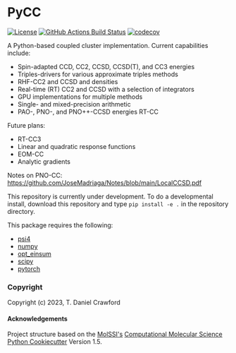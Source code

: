 PyCC
==============================
[//]: # (Badges)
[![License](https://img.shields.io/badge/License-BSD%203--Clause-blue.svg)](https://opensource.org/licenses/BSD-3-Clause)
[![GitHub Actions Build
Status](https://github.com/CrawfordGroup/pycc/workflows/CI/badge.svg)](https://github.com/CrawfordGroup/pycc/actions?query=workflow%3ACI)
[![codecov](https://codecov.io/gh/CrawfordGroup/pycc/branch/main/graph/badge.svg)](https://codecov.io/gh/CrawfordGroup/pycc/branch/main)

A Python-based coupled cluster implementation.  Current capabilities include:
  - Spin-adapted CCD, CC2, CCSD, CCSD(T), and CC3 energies
  - Triples-drivers for various approximate triples methods
  - RHF-CC2 and CCSD and densities
  - Real-time (RT) CC2 and CCSD with a selection of integrators
  - GPU implementations for multiple methods
  - Single- and mixed-precision arithmetic
  - PAO-, PNO-, and PNO++-CCSD energies RT-CC

Future plans:
  - RT-CC3
  - Linear and quadratic response functions
  - EOM-CC
  - Analytic gradients

Notes on PNO-CC: 
https://github.com/JoseMadriaga/Notes/blob/main/LocalCCSD.pdf

This repository is currently under development. To do a developmental install, download this repository and type `pip install -e .` in the repository directory.

This package requires the following:
  - [psi4](https://psicode.org)
  - [numpy](https://numpy.org/)
  - [opt_einsum](https://optimized-einsum.readthedocs.io/en/stable/)
  - [scipy](https://www.scipy.org/)
  - [pytorch](https://pytorch.org/)

### Copyright

Copyright (c) 2023, T. Daniel Crawford


#### Acknowledgements
 
Project structure based on the 
[MolSSI's](https://molssi.org) [Computational Molecular Science Python Cookiecutter](https://github.com/molssi/cookiecutter-cms) Version 1.5.
